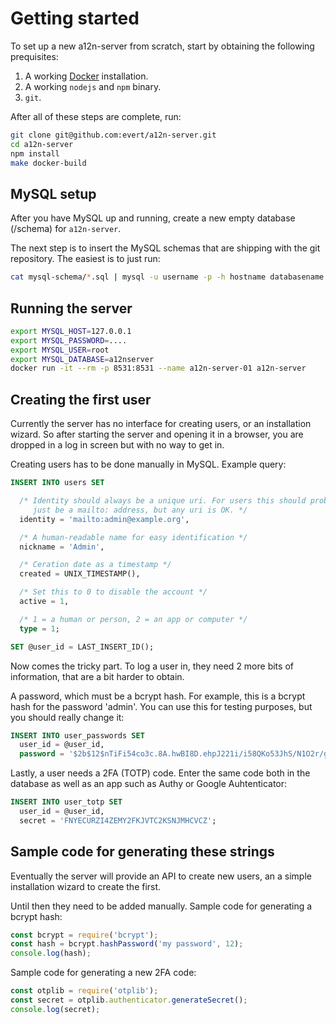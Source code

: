 Getting started
===============

To set up a new a12n-server from scratch, start by obtaining the following
prequisites:

1. A working [Docker][1] installation.
2. A working `nodejs` and `npm` binary.
3. `git`.

After all of these steps are complete, run:

```sh
git clone git@github.com:evert/a12n-server.git
cd a12n-server
npm install
make docker-build
```

MySQL setup
-----------

After you have MySQL up and running, create a new empty database (/schema) for
`a12n-server`.

The next step is to insert the MySQL schemas that are shipping with the git
repository. The easiest is to just run:

```sh
cat mysql-schema/*.sql | mysql -u username -p -h hostname databasename 
```

Running the server
------------------

```sh
export MYSQL_HOST=127.0.0.1
export MYSQL_PASSWORD=....
export MYSQL_USER=root
export MYSQL_DATABASE=a12nserver
docker run -it --rm -p 8531:8531 --name a12n-server-01 a12n-server
```


Creating the first user
-----------------------

Currently the server has no interface for creating users, or an installation
wizard. So after starting the server and opening it in a browser, you are
dropped in a log in screen but with no way to get in.

Creating users has to be done manually in MySQL. Example query:


```sql
INSERT INTO users SET

  /* Identity should always be a unique uri. For users this should probably
     just be a mailto: address, but any uri is OK. */
  identity = 'mailto:admin@example.org',

  /* A human-readable name for easy identification */
  nickname = 'Admin',

  /* Ceration date as a timestamp */
  created = UNIX_TIMESTAMP(),

  /* Set this to 0 to disable the account */
  active = 1,

  /* 1 = a human or person, 2 = an app or computer */
  type = 1;

SET @user_id = LAST_INSERT_ID();
```

Now comes the tricky part. To log a user in, they need 2 more bits of
information, that are a bit harder to obtain.

A password, which must be a bcrypt hash. For example, this is a bcrypt
hash for the password 'admin'. You can use this for testing purposes, but
you should really change it:

```sql
INSERT INTO user_passwords SET
  user_id = @user_id,
  password = '$2b$12$nTiFi54co3c.8A.hwBI8D.ehpJ221i/i58QKo53JhS/N1O2r/ga6C';
```

Lastly, a user needs a 2FA (TOTP) code. Enter the same code both in the
database as well as an app such as Authy or Google Auhtenticator:

```sql
INSERT INTO user_totp SET
  user_id = @user_id,
  secret = 'FNYECURZI4ZEMY2FKJVTC2KSNJMHCVCZ';
```

Sample code for generating these strings
----------------------------------------

Eventually the server will provide an API to create new users, an a simple
installation wizard to create the first.

Until then they need to be added manually. Sample code for generating a bcrypt
hash:

```javascript
const bcrypt = require('bcrypt');
const hash = bcrypt.hashPassword('my password', 12);
console.log(hash);
```

Sample code for generating a new 2FA code:

```javascript
const otplib = require('otplib');
const secret = otplib.authenticator.generateSecret();
console.log(secret);
```

[1]: https://www.docker.com/

